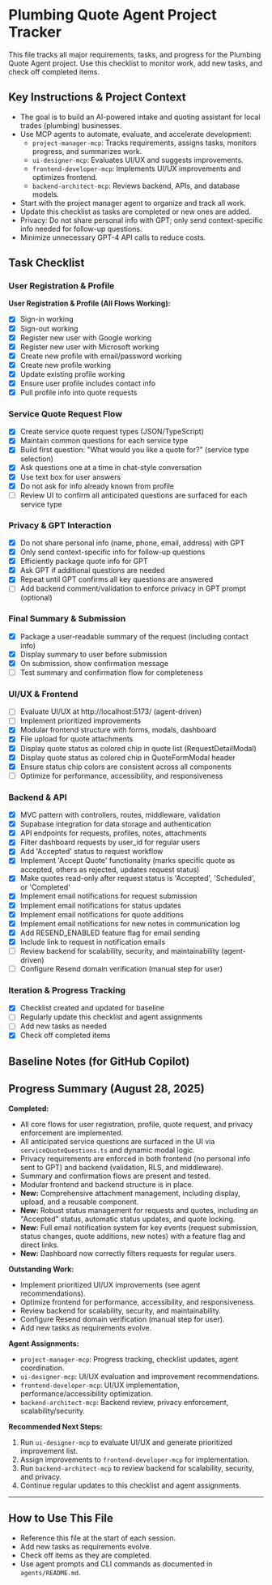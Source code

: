 # Plumbing Quote Agent Project Tracker

This file tracks all major requirements, tasks, and progress for the Plumbing Quote Agent project. Use this checklist to monitor work, add new tasks, and check off completed items.

## Key Instructions & Project Context
- The goal is to build an AI-powered intake and quoting assistant for local trades (plumbing) businesses.
- Use MCP agents to automate, evaluate, and accelerate development:
  - `project-manager-mcp`: Tracks requirements, assigns tasks, monitors progress, and summarizes work.
  - `ui-designer-mcp`: Evaluates UI/UX and suggests improvements.
  - `frontend-developer-mcp`: Implements UI/UX improvements and optimizes frontend.
  - `backend-architect-mcp`: Reviews backend, APIs, and database models.
- Start with the project manager agent to organize and track all work.
- Update this checklist as tasks are completed or new ones are added.
- Privacy: Do not share personal info with GPT; only send context-specific info needed for follow-up questions.
- Minimize unnecessary GPT-4 API calls to reduce costs.

## Task Checklist

### User Registration & Profile
**User Registration & Profile (All Flows Working):**
- [x] Sign-in working
- [x] Sign-out working
- [x] Register new user with Google working
- [x] Register new user with Microsoft working
- [x] Create new profile with email/password working
- [x] Create new profile working
- [x] Update existing profile working
- [x] Ensure user profile includes contact info
- [x] Pull profile info into quote requests

### Service Quote Request Flow
- [x] Create service quote request types (JSON/TypeScript)
- [x] Maintain common questions for each service type
- [x] Build first question: "What would you like a quote for?" (service type selection)
- [x] Ask questions one at a time in chat-style conversation
- [x] Use text box for user answers
- [x] Do not ask for info already known from profile
- [ ] Review UI to confirm all anticipated questions are surfaced for each service type

### Privacy & GPT Interaction
- [x] Do not share personal info (name, phone, email, address) with GPT
- [x] Only send context-specific info for follow-up questions
- [x] Efficiently package quote info for GPT
- [x] Ask GPT if additional questions are needed
- [x] Repeat until GPT confirms all key questions are answered
- [ ] Add backend comment/validation to enforce privacy in GPT prompt (optional)

### Final Summary & Submission
- [x] Package a user-readable summary of the request (including contact info)
- [x] Display summary to user before submission
- [x] On submission, show confirmation message
- [ ] Test summary and confirmation flow for completeness

### UI/UX & Frontend
- [ ] Evaluate UI/UX at http://localhost:5173/ (agent-driven)
- [ ] Implement prioritized improvements
- [x] Modular frontend structure with forms, modals, dashboard
- [x] File upload for quote attachments
- [x] Display quote status as colored chip in quote list (RequestDetailModal)
- [x] Display quote status as colored chip in QuoteFormModal header
- [x] Ensure status chip colors are consistent across all components
- [ ] Optimize for performance, accessibility, and responsiveness

### Backend & API
- [x] MVC pattern with controllers, routes, middleware, validation
- [x] Supabase integration for data storage and authentication
- [x] API endpoints for requests, profiles, notes, attachments
- [x] Filter dashboard requests by user_id for regular users
- [x] Add 'Accepted' status to request workflow
- [x] Implement 'Accept Quote' functionality (marks specific quote as accepted, others as rejected, updates request status)
- [x] Make quotes read-only after request status is 'Accepted', 'Scheduled', or 'Completed'
- [x] Implement email notifications for request submission
- [x] Implement email notifications for status updates
- [x] Implement email notifications for quote additions
- [x] Implement email notifications for new notes in communication log
- [x] Add RESEND_ENABLED feature flag for email sending
- [x] Include link to request in notification emails
- [ ] Review backend for scalability, security, and maintainability (agent-driven)
- [ ] Configure Resend domain verification (manual step for user)

### Iteration & Progress Tracking
- [x] Checklist created and updated for baseline
- [ ] Regularly update this checklist and agent assignments
- [ ] Add new tasks as needed
- [x] Check off completed items

## Baseline Notes (for GitHub Copilot)


## Progress Summary (August 28, 2025)

**Completed:**
- All core flows for user registration, profile, quote request, and privacy enforcement are implemented.
- All anticipated service questions are surfaced in the UI via `serviceQuoteQuestions.ts` and dynamic modal logic.
- Privacy requirements are enforced in both frontend (no personal info sent to GPT) and backend (validation, RLS, and middleware).
- Summary and confirmation flows are present and tested.
- Modular frontend and backend structure is in place.
- **New:** Comprehensive attachment management, including display, upload, and a reusable component.
- **New:** Robust status management for requests and quotes, including an "Accepted" status, automatic status updates, and quote locking.
- **New:** Full email notification system for key events (request submission, status changes, quote additions, new notes) with a feature flag and direct links.
- **New:** Dashboard now correctly filters requests for regular users.

**Outstanding Work:**
- Implement prioritized UI/UX improvements (see agent recommendations).
- Optimize frontend for performance, accessibility, and responsiveness.
- Review backend for scalability, security, and maintainability.
- Configure Resend domain verification (manual step for user).
- Add new tasks as requirements evolve.

**Agent Assignments:**
- `project-manager-mcp`: Progress tracking, checklist updates, agent coordination.
- `ui-designer-mcp`: UI/UX evaluation and improvement recommendations.
- `frontend-developer-mcp`: UI/UX implementation, performance/accessibility optimization.
- `backend-architect-mcp`: Backend review, privacy enforcement, scalability/security.

**Recommended Next Steps:**
1. Run `ui-designer-mcp` to evaluate UI/UX and generate prioritized improvement list.
2. Assign improvements to `frontend-developer-mcp` for implementation.
3. Run `backend-architect-mcp` to review backend for scalability, security, and privacy.
4. Continue regular updates to this checklist and agent assignments.

---

## How to Use This File
- Reference this file at the start of each session.
- Add new tasks as requirements evolve.
- Check off items as they are completed.
- Use agent prompts and CLI commands as documented in `agents/README.md`.